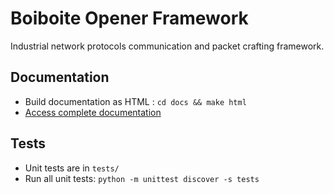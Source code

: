 Boiboite Opener Framework
=========================

Industrial network protocols communication and packet crafting framework.

Documentation
-------------

* Build documentation as HTML : `cd docs && make html`
* [Access complete documentation](./docs/_build/html/index.html)

Tests
-----

* Unit tests are in `tests/`
* Run all unit tests: `python -m unittest discover -s tests`
